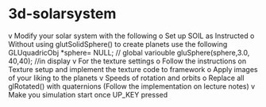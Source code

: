 # 3d-solarsystem
v Modify your solar system with the following
o Set up SOIL as Instructed
o Without using glutSolidSphere() to create planets use the following
GLUquadricObj *sphere= NULL; // global variouble
gluSphere(sphere,3.0, 40,40); //in display
v For the texture settings
o Follow the instructions on Texture setup and implement the texture code to
framework
o Apply images of your liking to the planets
v Speeds of rotation and orbits
o Replace all glRotated() with quaternions (Follow the implementation
on lecture notes)
v Make you simulation start once UP_KEY pressed

